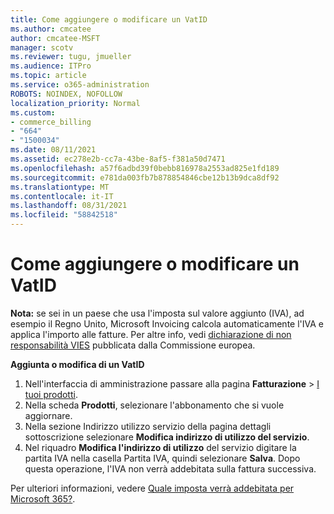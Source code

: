 ```yaml
---
title: Come aggiungere o modificare un VatID
ms.author: cmcatee
author: cmcatee-MSFT
manager: scotv
ms.reviewer: tugu, jmueller
ms.audience: ITPro
ms.topic: article
ms.service: o365-administration
ROBOTS: NOINDEX, NOFOLLOW
localization_priority: Normal
ms.custom:
- commerce_billing
- "664"
- "1500034"
ms.date: 08/11/2021
ms.assetid: ec278e2b-cc7a-43be-8af5-f381a50d7471
ms.openlocfilehash: a57f6adbd39f0bebb816978a2553ad825e1fd189
ms.sourcegitcommit: e781da003fb7b878854846cbe12b13b9dca8df92
ms.translationtype: MT
ms.contentlocale: it-IT
ms.lasthandoff: 08/31/2021
ms.locfileid: "58842518"
---
```

# <a name="how-to-add-or-edit-a-vatid"></a>Come aggiungere o modificare un VatID

**Nota:** se sei in un paese che usa l'imposta sul valore aggiunto (IVA), ad esempio il Regno Unito, Microsoft Invoicing calcola automaticamente l'IVA e applica l'importo alle fatture. Per altre info, vedi [dichiarazione di non responsabilità VIES](https://go.microsoft.com/fwlink/p/?LinkID=841741) pubblicata dalla Commissione europea.

**Aggiunta o modifica di un VatID**

1. Nell'interfaccia di amministrazione passare alla pagina **Fatturazione** \> [I tuoi prodotti](https://go.microsoft.com/fwlink/p/?linkid=842054).
2. Nella scheda **Prodotti**, selezionare l'abbonamento che si vuole aggiornare.
3. Nella sezione Indirizzo utilizzo  servizio della pagina dettagli sottoscrizione selezionare **Modifica indirizzo di utilizzo del servizio**.
4. Nel riquadro **Modifica l'indirizzo di utilizzo** del  servizio digitare la partita IVA nella casella Partita IVA, quindi selezionare **Salva**. Dopo questa operazione, l'IVA non verrà addebitata sulla fattura successiva.

Per ulteriori informazioni, vedere [Quale imposta verrà addebitata per Microsoft 365?](https://docs.microsoft.com/microsoft-365/commerce/billing-and-payments/tax-information#what-tax-will-i-be-charged).